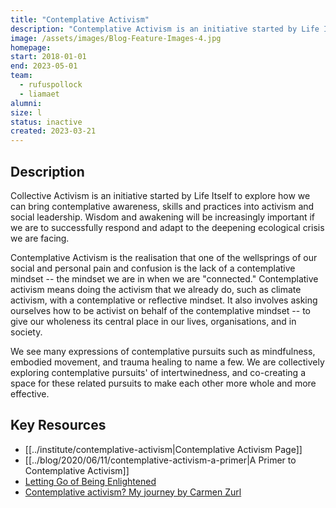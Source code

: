 ```yaml
---
title: "Contemplative Activism"
description: "Contemplative Activism is an initiative started by Life Itself to explore how we can bring contemplative awareness, skills and practices into activism and social leadership."
image: /assets/images/Blog-Feature-Images-4.jpg
homepage:
start: 2018-01-01
end: 2023-05-01
team:
  - rufuspollock
  - liamaet
alumni:
size: l
status: inactive
created: 2023-03-21
---
```


## Description

Collective Activism is an initiative started by Life Itself to explore how we can bring contemplative awareness, skills and practices into activism and social leadership. Wisdom and awakening will be increasingly important if we are to successfully respond and adapt to the deepening ecological crisis we are facing.

Contemplative Activism is the realisation that one of the wellsprings of our social and personal pain and confusion is the lack of a contemplative mindset -- the mindset we are in when we are "connected." Contemplative activism means doing the activism that we already do, such as climate activism, with a contemplative or reflective mindset. It also involves asking ourselves how to be activist on behalf of the contemplative mindset -- to give our wholeness its central place in our lives, organisations, and in society.

We see many expressions of contemplative pursuits such as mindfulness, embodied movement, and trauma healing to name a few. We are collectively exploring contemplative pursuits' of intertwinedness, and co-creating a space for these related pursuits to make each other more whole and more effective.

## Key Resources

- [[../institute/contemplative-activism|Contemplative Activism Page]]
- [[../blog/2020/06/11/contemplative-activism-a-primer|A Primer to Contemplative Activism]]
- [Letting Go of Being Enlightened](https://artearthtech.com/2020/03/25/letting-go-of-being-enlightened/)
- [Contemplative activism? My journey by Carmen Zurl](https://substack.com/home/post/p-147160717)

